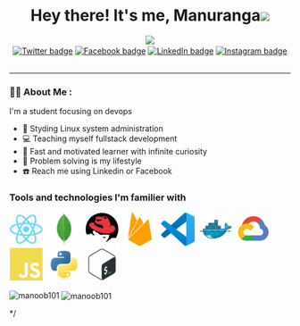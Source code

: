 <div id="header" align="center">
    <h1>Hey there! It's me, Manuranga<img src="https://media.giphy.com/media/hvRJCLFzcasrR4ia7z/giphy.gif" width="30px"/></h1>
    <img src="https://media.giphy.com/media/M9gbBd9nbDrOTu1Mqx/giphy.gif" width="100"/>
</div>

<div id="badges" align="center">
  <a href="https://twitter.com/manoob101"><img alt="Twitter badge" src="https://img.shields.io/badge/Twitter-1DA1F2?style=for-the-badge&logo=twitter&logoColor=white"/></a>
  <a href="https://www.facebook.com/profile.php?id=100091302773227"><img alt="Facebook badge" src="https://img.shields.io/badge/Facebook-1877F2?style=for-the-badge&logo=facebook&logoColor=white"/></a>
   <a href="https://www.linkedin.com/in/sanuja-methmal"><img alt="LinkedIn badge" src="https://img.shields.io/badge/LinkedIn-0077B5?style=for-the-badge&logo=linkedin&logoColor=white"/></a>
  <a href="https://www.instagram.com/sanujamethmal"><img alt="Instagram badge" src="https://img.shields.io/badge/Instagram-E4405F?style=for-the-badge&logo=instagram&logoColor=white"/></a>
</div></br>


---

### :man_technologist: About Me :
I'm a student focusing on devops
- 🐧 Styding Linux system administration
- 💻 Teaching myself fullstack development
- 🚀 Fast and motivated learner with infinite curiosity 
- 🧠 Problem solving is my lifestyle
- ☎️ Reach me using Linkedin or Facebook

### Tools and technologies I'm familier with
<img src="https://github.com/devicons/devicon/blob/master/icons/react/react-original.svg" height="60" width="60"/>&nbsp;
<img src="https://github.com/devicons/devicon/blob/master/icons/mongodb/mongodb-original.svg" height="60" width="60"/>&nbsp;
<img src="https://github.com/devicons/devicon/blob/master/icons/redhat/redhat-original.svg" height="60" width="60"/>&nbsp;
<img src="https://github.com/devicons/devicon/blob/master/icons/firebase/firebase-plain.svg" height="60" width="60"/>&nbsp;
<img src="https://github.com/devicons/devicon/blob/master/icons/vscode/vscode-original.svg" height="60" width="60"/>&nbsp;
<img src="https://github.com/devicons/devicon/blob/master/icons/docker/docker-original.svg" height="60" width="60"/>&nbsp;
<img src="https://github.com/devicons/devicon/blob/master/icons/googlecloud/googlecloud-original.svg" height="60" width="60"/>&nbsp;
<img src="https://github.com/devicons/devicon/blob/master/icons/javascript/javascript-plain.svg" height="60" width="60"/>&nbsp;
<img src="https://github.com/devicons/devicon/blob/master/icons/python/python-original.svg" height="60" width="60"/>&nbsp;
<img src="https://github.com/devicons/devicon/blob/master/icons/bash/bash-original.svg" height="60" width="60"/>&nbsp;


<p><img align="left" src="https://github-readme-stats.vercel.app/api/top-langs?username=manoob101&show_icons=true&locale=en&layout=compact" alt="manoob101" /></p>

<p>&nbsp;<img align="center" src="https://github-readme-stats.vercel.app/api?username=manoob101&show_icons=true&locale=en" alt="manoob101" /></p>

*/
